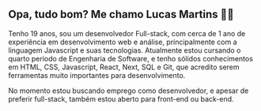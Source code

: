 ## Opa, tudo bom? Me chamo Lucas Martins 👋😎

Tenho 19 anos, sou um desenvolvedor Full-stack, com cerca de 1 ano de experiência em desenvolvimento web e análise, principalmente com a linguagem Javascript e suas tecnologias. Atualmente estou cursando o quarto período de Engenharia de Software, e tenho sólidos conhecimentos em HTML, CSS, Javascript, React, Next, SQL e Git, que acredito serem ferramentas muito importantes para desenvolvimento.  
   
No momento estou buscando emprego como desenvolvedor, e apesar de preferir full-stack, também estou aberto para front-end ou back-end.

<!--
**LucasLMartins/LucasLMartins** is a ✨ _special_ ✨ repository because its `README.md` (this file) appears on your GitHub profile.

Here are some ideas to get you started:

- 🔭 I’m currently working on ...
- 🌱 I’m currently learning ...
- 👯 I’m looking to collaborate on ...
- 🤔 I’m looking for help with ...
- 💬 Ask me about ...
- 📫 How to reach me: ...
- 😄 Pronouns: ...
- ⚡ Fun fact: ...
-->
